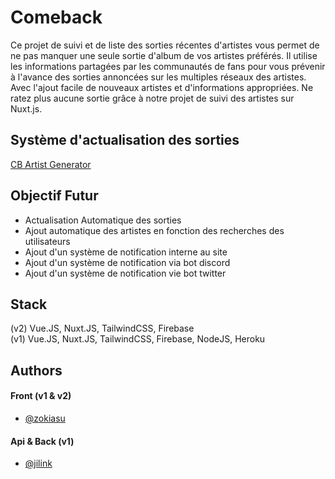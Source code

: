 # Comeback

Ce projet de suivi et de liste des sorties récentes d'artistes vous permet de ne pas manquer une seule sortie d'album de vos artistes préférés. Il utilise les informations partagées par les communautés de fans pour vous prévenir à l'avance des sorties annoncées sur les multiples réseaux des artistes. Avec l'ajout facile de nouveaux artistes et d'informations appropriées. Ne ratez plus aucune sortie grâce à notre projet de suivi des artistes sur Nuxt.js.

## Système d'actualisation des sorties
[CB Artist Generator](https://github.com/Zokiasu/comeback-artist-generator)

## Objectif Futur
- Actualisation Automatique des sorties
- Ajout automatique des artistes en fonction des recherches des utilisateurs
- Ajout d'un système de notification interne au site
- Ajout d'un système de notification via bot discord
- Ajout d'un système de notification vie bot twitter

## Stack
(v2) Vue.JS, Nuxt.JS, TailwindCSS, Firebase  
(v1) Vue.JS, Nuxt.JS, TailwindCSS, Firebase, NodeJS, Heroku  

## Authors
#### Front (v1 & v2)
- [@zokiasu](https://github.com/zokiasu)
#### Api & Back (v1)
- [@jilink](https://github.com/jilink)
